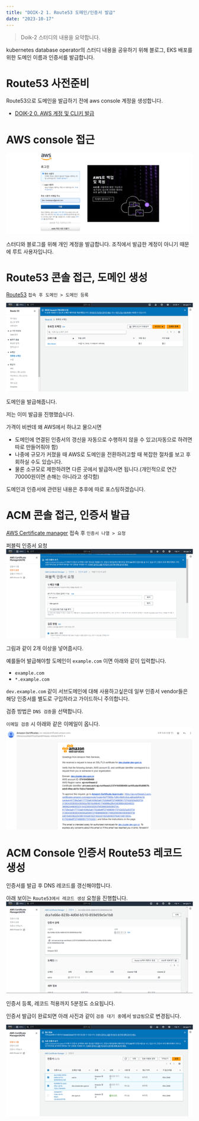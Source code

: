 ```yaml
---
title: "DOIK-2 1. Route53 도메인/인증서 발급"
date: "2023-10-17"
---
```


> Doik-2 스터디의 내용을 요약합니다.

kubernetes database operator의 스터디 내용을 공유하기 위해 블로그, EKS 배포를 위한 도메인 이름과 인증서를 발급합니다.

# Route53 사전준비

Route53으로 도메인을 발급하기 전에 aws console 계정을 생성합니다.

- [DOIK-2 0. AWS 계정 및 CLI키 발급](doik2-0-aws-console)

# AWS console 접근

![Alt text](image.png)

스터디와 블로그를 위해 개인 계정을 발급합니다.
조직에서 발급한 계정이 아니기 때문에 루트 사용자입니다.

# Route53 콘솔 접근, 도메인 생성

[Route53](https://us-east-1.console.aws.amazon.com/route53/domains/home?region=us-east-1#/) `접속 후 도메인 > 도메인 등록`

![Alt text](public/image/image-1.png)

도메인을 발급해줍니다.

저는 이미 발급을 진행했습니다.

가격이 비싼데 왜 AWS에서 하냐고 물으시면

- 도메인에 연결된 인증서의 갱신을 자동으로 수행하지 않을 수 있고(자동으로 하려면 따로 만들어줘야 함)
- 나중에 규모가 커졌을 때 AWS로 도메인을 전환하려고할 때 복잡한 절차를 보고 후회하실 수도 있습니다.
- 물론 소규모로 제한하려면 다른 곳에서 발급하시면 됩니다.(개인적으로 연간 70000원이면 손해는 아니라고 생각함)

도메인과 인증서에 관련된 내용은 추후에 따로 포스팅하겠습니다.

# ACM 콘솔 접근, 인증서 발급

[AWS Certificate manager](https://ap-northeast-2.console.aws.amazon.com/acm/home?region=ap-northeast-2#/certificates/list)
접속 후 `인증서 나열 > 요청`

퍼블릭 인증서 요청
![Alt text](public/image/image-2.png)

그림과 같이 2개 이상을 넣어줍시다.

예를들어 발급해야할 도메인이 `example.com` 이면 아래와 같이 입력합니다.

- `example.com`
- `*.example.com`

`dev.example.com` 같이 서브도메인에 대해 사용하고싶은데 일부 인증서 vendor들은 해당 인증서를 별도로 구입하라고 가이드하니 주의합니다.

검증 방법은 `DNS 검증`을 선택합니다.

`이메일 검증` 시 아래와 같은 이메일이 옵니다.
![Alt text](public/image/image-6.png)

# ACM Console 인증서 Route53 레코드 생성

인증서를 발급 후 DNS 레코드를 갱신해야합니다.

아래 보이는 `Route53에서 레코드 생성` 요청을 진행합니다.
![Alt text](public/image/image-4.png)

인증서 등록, 레코드 적용까지 5분정도 소요됩니다.

인증서 발급이 완료되면 아래 사진과 같이 `검증 대기 중`에서 `발급됨`으로 변경됩니다.

![Alt text](public/image/image-5.png)
